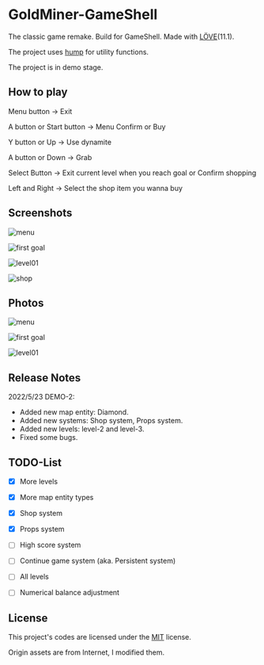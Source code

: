 # GoldMiner-GameShell

The classic game remake. Build for GameShell. Made with [LÖVE](https://love2d.org/)(11.1).

The project uses [hump](https://github.com/vrld/hump) for utility functions. 

The project is in demo stage.

## How to play

Menu button -> Exit

A button or Start button -> Menu Confirm or Buy

Y button or Up -> Use dynamite

A button or Down -> Grab

Select Button -> Exit current level when you reach goal or Confirm shopping

Left and Right -> Select the shop item you wanna buy

## Screenshots

![menu](./pictures/screenshots_01_main_menu.png)

![first goal](./pictures/screenshots_02_first_goal.png)

![level01](./pictures/screenshots_03_level01.png)

![shop](./pictures/screenshots_04_shop.png)

## Photos

![menu](./pictures/photos_01_main_menu.jpg)

![first goal](./pictures/photos_02_first_goal.jpg)

![level01](./pictures/photos_03_level01.jpg)

## Release Notes

2022/5/23 DEMO-2: 

- Added new map entity: Diamond.
- Added new systems: Shop system, Props system.
- Added new levels: level-2 and level-3.
- Fixed some bugs.

## TODO-List

- [x] More levels
- [x] More map entity types
- [x] Shop system
- [x] Props system
- [ ] High score system
- [ ] Continue game system (aka. Persistent system)
- [ ] All levels
- [ ] Numerical balance adjustment


## License

This project's codes are licensed under the [MIT](./LICENSE) license.

Origin assets are from Internet, I modified them.